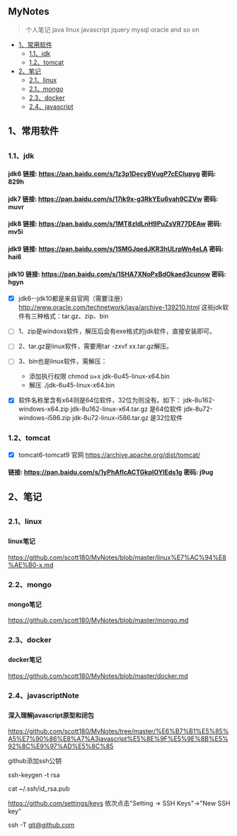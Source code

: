 ## MyNotes
> 个人笔记
java  linux  javascript  jquery  mysql oracle and so on
  
*   [1、常用软件](#commonSoft)
    *   [1.1、jdk](#jdkSoft)
    *   [1.2、tomcat](#tomcatSoft)
*   [2、笔记](#note)
    *   [2.1、linux](#linuxNote)
    *   [2.1、mongo](#mongoNote)
    *   [2.3、docker](#dockerNote)
    *   [2.4、javascript](#javascriptNote)
	
	
	
## 1、常用软件 <h2 id="commonSoft"></h2>
<h3 id="jdkSoft"></h3>

### 1.1、jdk 

#### jdk6 链接: https://pan.baidu.com/s/1z3p1DecyBVugP7cECIupyg 密码: 829h
#### jdk7 链接: https://pan.baidu.com/s/17ik9x-g3RkYEu6vah9CZVw 密码: muvr
#### jdk8 链接: https://pan.baidu.com/s/1MT8zldLnH9PuZsVR77DEAw 密码: mv5i
#### jdk9 链接: https://pan.baidu.com/s/1SMGJqedJKR3hULrpWn4eLA 密码: hai6
#### jdk10 链接: https://pan.baidu.com/s/1SHA7XNoPxBdOkaed3cunow 密码: hgyn


- [x] jdk6--jdk10都是来自官网（需要注册）
http://www.oracle.com/technetwork/java/archive-139210.html
这些jdk软件有三种格式：tar.gz、zip、bin
- [ ] 1、zip是windoxs软件，解压后会有exe格式的jdk软件，直接安装即可。
- [ ] 2、tar.gz是linux软件，需要用tar -zxvf xx.tar.gz解压。
- [ ] 3、bin也是linux软件，需解压：
   - 添加执行权限 
    chmod u+x jdk-6u45-linux-x64.bin
   - 解压 
    ./jdk-6u45-linux-x64.bin
    
- [x] 软件名称里含有x64则是64位软件，32位为则没有。如下：
jdk-8u162-windows-x64.zip  jdk-8u162-linux-x64.tar.gz  是64位软件
jdk-8u72-windows-i586.zip jdk-8u72-linux-i586.tar.gz   是32位软件


<h3 id="tomcatSoft"></h3>

### 1.2、tomcat
- [x]  tomcat6-tomcat9 官网 https://archive.apache.org/dist/tomcat/

#### 链接: https://pan.baidu.com/s/1yPhAfIcACTGkpIOYlEds1g 密码: j9ug



## 2、笔记 <h2 id="note"></h2>

###  2.1、linux <h3 id="linuxNote"></h3>
#### linux笔记 
https://github.com/scott180/MyNotes/blob/master/linux%E7%AC%94%E8%AE%B0-x.md

###  2.2、mongo <h3 id="mongoNote"></h3>
#### mongo笔记 
https://github.com/scott180/MyNotes/blob/master/mongo.md


###  2.3、docker <h3 id="dockerNote"></h3>
#### docker笔记 
https://github.com/scott180/MyNotes/blob/master/docker.md

###  2.4、javascriptNote <h3 id="javascriptNote"></h3>
#### 深入理解javascript原型和闭包
https://github.com/scott180/MyNotes/tree/master/%E6%B7%B1%E5%85%A5%E7%90%86%E8%A7%A3javascript%E5%8E%9F%E5%9E%8B%E5%92%8C%E9%97%AD%E5%8C%85



github添加ssh公钥

ssh-keygen -t rsa 

cat ~/.ssh/id_rsa.pub

https://github.com/settings/keys
依次点击"Setting -> SSH Keys"->"New SSH key"

ssh -T git@github.com